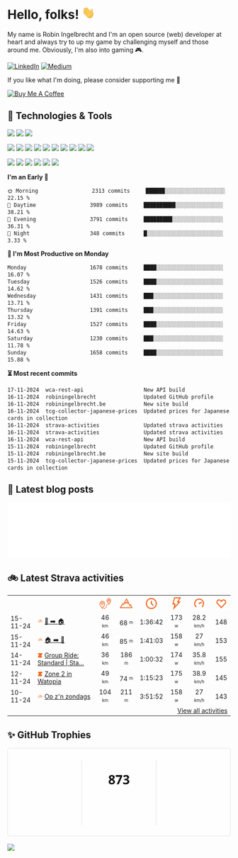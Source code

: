# Hello, folks! <img src="https://raw.githubusercontent.com/robiningelbrecht/robiningelbrecht/master/wave.gif" width="30">
 
My name is Robin Ingelbrecht and I'm an open source (web) developer at heart and always try to up my game by challenging myself and those around me.
Obviously, I'm also into gaming 🎮.

[![LinkedIn](https://img.shields.io/badge/LinkedIn-0D61B8?style=flat&logo=linkedin&logoColor=white&color=0D61B8)](https://linkedin.com/in/robin-ingelbrecht) 
[![Medium](https://img.shields.io/badge/Medium-2bbc8a?style=flat&logo=medium&logoColor=white&color=2bbc8a)](https://ingelbrechtrobin.medium.com/) 

If you like what I'm doing, please consider supporting me 🙏

<a href="https://www.buymeacoffee.com/ingelbrecht" target="_blank"><img src="https://cdn.buymeacoffee.com/buttons/v2/default-yellow.png" alt="Buy Me A Coffee" style="height: 40px !important;" ></a>

## :wrench: Technologies & Tools
![](https://img.shields.io/badge/OS-Linux-informational?style=flat&logo=linux&logoColor=white&color=2bbc8a)
![](https://img.shields.io/badge/OS-Macos-informational?style=flat&logo=macos&logoColor=white&color=2bbc8a)
![](https://img.shields.io/badge/Editor-phpstorm-informational?style=flat&logo=phpstorm&logoColor=white&color=2bbc8a)

![](https://img.shields.io/badge/Code-Php-informational?style=flat&logo=php&logoColor=white&color=2bbc8a)
![](https://img.shields.io/badge/Framework-Symfony-informational?style=flat&logo=symfony&logoColor=white&color=2bbc8a)
![](https://img.shields.io/badge/Framework-Drupal-informational?style=flat&logo=drupal&logoColor=white&color=2bbc8a)
![](https://img.shields.io/badge/Framework-Laravel-informational?style=flat&logo=laravel&logoColor=white&color=2bbc8a)
![](https://img.shields.io/badge/Code-Python-informational?style=flat&logo=python&logoColor=white&color=2bbc8a)
![](https://img.shields.io/badge/Code-JavaScript-informational?style=flat&logo=javascript&logoColor=white&color=2bbc8a)
![](https://img.shields.io/badge/Code-css3-informational?style=flat&logo=css3&logoColor=white&color=2bbc8a)
![](https://img.shields.io/badge/Code-html5-informational?style=flat&logo=html5&logoColor=white&color=2bbc8a)
![](https://img.shields.io/badge/Code-chart.js-informational?style=flat&logo=chartdotjs&logoColor=white&color=2bbc8a)
![](https://img.shields.io/badge/Shell-Bash-informational?style=flat&logo=gnu-bash&logoColor=white&color=2bbc8a)

![](https://img.shields.io/badge/Tools-MySQL-informational?style=flat&logo=mysql&logoColor=white&color=2bbc8a)
![](https://img.shields.io/badge/Tools-MariaDB-informational?style=flat&logo=mariadb&logoColor=white&color=2bbc8a)
![](https://img.shields.io/badge/Tools-RabbitMQ-informational?style=flat&logo=rabbitmq&logoColor=white&color=2bbc8a)
![](https://img.shields.io/badge/Tools-Redis-informational?style=flat&logo=redis&logoColor=white&color=2bbc8a)
![](https://img.shields.io/badge/Devops-Docker-informational?style=flat&logo=docker&logoColor=white&color=2bbc8a)
![](https://img.shields.io/badge/GitHub-continuous%20integration-informational?style=flat&logo=github%20actions&logoColor=white&color=2bbc8a)

<!--START_SECTION:commits-per-day-time-->
**I&#039;m an Early 🐤**

```text
🌞 Morning                 2313 commits     ██████░░░░░░░░░░░░░░░░░░░   22.15 %
🌆 Daytime                 3989 commits     ██████████░░░░░░░░░░░░░░░   38.21 %
🌃 Evening                 3791 commits     █████████░░░░░░░░░░░░░░░░   36.31 %
🌙 Night                   348 commits      █░░░░░░░░░░░░░░░░░░░░░░░░   3.33 %
```
<!--END_SECTION:commits-per-day-time-->

<!--START_SECTION:commits-per-weekday-->
**📅 I&#039;m Most Productive on Monday**

```text
Monday                    1678 commits     ████░░░░░░░░░░░░░░░░░░░░░   16.07 %
Tuesday                   1526 commits     ████░░░░░░░░░░░░░░░░░░░░░   14.62 %
Wednesday                 1431 commits     ███░░░░░░░░░░░░░░░░░░░░░░   13.71 %
Thursday                  1391 commits     ███░░░░░░░░░░░░░░░░░░░░░░   13.32 %
Friday                    1527 commits     ████░░░░░░░░░░░░░░░░░░░░░   14.63 %
Saturday                  1230 commits     ███░░░░░░░░░░░░░░░░░░░░░░   11.78 %
Sunday                    1658 commits     ████░░░░░░░░░░░░░░░░░░░░░   15.88 %
```
<!--END_SECTION:commits-per-weekday-->

<!--START_SECTION:most-recent-commits-->
**⏳ Most recent commits**
                                        
```text
17-11-2024  wca-rest-api                   New API build
16-11-2024  robiningelbrecht               Updated GitHub profile
16-11-2024  robiningelbrecht.be            New site build
16-11-2024  tcg-collector-japanese-prices  Updated prices for Japanese cards in collection
16-11-2024  strava-activities              Updated strava activities
16-11-2024  strava-activities              Updated strava activities
16-11-2024  wca-rest-api                   New API build
15-11-2024  robiningelbrecht               Updated GitHub profile
15-11-2024  robiningelbrecht.be            New site build
15-11-2024  tcg-collector-japanese-prices  Updated prices for Japanese cards in collection
```
<!--END_SECTION:most-recent-commits-->

## :pencil: Latest blog posts

<a target="_blank" href="https://ingelbrechtrobin.medium.com/"><img src="assets/medium-blog-posts.svg" /></a>

## :bike: Latest Strava activities

<!--START_SECTION:strava-activities-->
<table>
    <tr>
        <th></th>
        <th></th>
        <th align="center"><img src="https://raw.githubusercontent.com/robiningelbrecht/strava-activities/master/public/distance.svg" width="30" alt="distance" title="distance"/></th>
        <th align="center"><img src="https://raw.githubusercontent.com/robiningelbrecht/strava-activities/master/public/elevation.svg" width="30" alt="elevation" title="elevation"/></th>
        <th align="center"><img src="https://raw.githubusercontent.com/robiningelbrecht/strava-activities/master/public/time.svg" width="30" alt="time" title="time"/></th>
        <th align="center"><img src="https://raw.githubusercontent.com/robiningelbrecht/strava-activities/master/public/average-watt.svg" width="30" alt="average watts" title="average watts"/></th>
        <th align="center"><img src="https://raw.githubusercontent.com/robiningelbrecht/strava-activities/master/public/average-speed.svg" width="30" alt="average speed" title="average speed"/></th>
        <th align="center"><img src="https://raw.githubusercontent.com/robiningelbrecht/strava-activities/master/public/heart-rate.svg" width="30" alt="average heart rate" title="average heart rate"/></th>
    </tr>
            <tr>
            <td>15-11-24</td>
            <td>
                <img src="https://raw.githubusercontent.com/robiningelbrecht/strava-activities/master/public/activity-ride.svg" width="12" alt="💼 ➡️ 🏠" title="💼 ➡️ 🏠"/>
<a href="https://www.strava.com/activities/12907711505" title="Kcal: 1126 | Gear: None ">💼 ➡️ 🏠</a>
            </td>
            <td align="center">46 <sup><sub>km</sub></sup></td>
            <td align="center">68 <sup><sub>m</sub></sup></td>
            <td align="center">1:36:42</td>
            <td align="center">173 <sup><sub>w</sub></sup></td>
            <td align="center">28.2 <sup><sub>km/h</sub></sup></td>
            <td align="center">148</td>
        </tr>
            <tr>
            <td>15-11-24</td>
            <td>
                <img src="https://raw.githubusercontent.com/robiningelbrecht/strava-activities/master/public/activity-ride.svg" width="12" alt="🏠 ➡️ 💼" title="🏠 ➡️ 💼"/>
<a href="https://www.strava.com/activities/12904047903" title="Kcal: 1067 | Gear: None ">🏠 ➡️ 💼</a>
            </td>
            <td align="center">46 <sup><sub>km</sub></sup></td>
            <td align="center">85 <sup><sub>m</sub></sup></td>
            <td align="center">1:41:03</td>
            <td align="center">158 <sup><sub>w</sub></sup></td>
            <td align="center">27 <sup><sub>km/h</sub></sup></td>
            <td align="center">153</td>
        </tr>
            <tr>
            <td>14-11-24</td>
            <td>
                                <img src="https://raw.githubusercontent.com/robiningelbrecht/strava-activities/master/public/activity-virtual-ride-zwift.svg" width="12" alt="Group Ride: Standard | Stage 5 | Tour of Watopia Ride on Waisted 8 in Watopia" title="Group Ride: Standard | Stage 5 | Tour of Watopia Ride on Waisted 8 in Watopia"/>
<a href="https://www.strava.com/activities/12899834682" title="Kcal: 659 | Gear: None ">Group Ride: Standard | Sta...</a>
            </td>
            <td align="center">36 <sup><sub>km</sub></sup></td>
            <td align="center">186 <sup><sub>m</sub></sup></td>
            <td align="center">1:00:32</td>
            <td align="center">174 <sup><sub>w</sub></sup></td>
            <td align="center">35.8 <sup><sub>km/h</sub></sup></td>
            <td align="center">155</td>
        </tr>
            <tr>
            <td>12-11-24</td>
            <td>
                                <img src="https://raw.githubusercontent.com/robiningelbrecht/strava-activities/master/public/activity-virtual-ride-zwift.svg" width="12" alt="Zone 2 in Watopia" title="Zone 2 in Watopia"/>
<a href="https://www.strava.com/activities/12884442362" title="Kcal: 756 | Gear: None ">Zone 2 in Watopia</a>
            </td>
            <td align="center">49 <sup><sub>km</sub></sup></td>
            <td align="center">74 <sup><sub>m</sub></sup></td>
            <td align="center">1:15:23</td>
            <td align="center">175 <sup><sub>w</sub></sup></td>
            <td align="center">38.9 <sup><sub>km/h</sub></sup></td>
            <td align="center">145</td>
        </tr>
            <tr>
            <td>10-11-24</td>
            <td>
                <img src="https://raw.githubusercontent.com/robiningelbrecht/strava-activities/master/public/activity-ride.svg" width="12" alt="Op z&#039;n zondags" title="Op z&#039;n zondags"/>
<a href="https://www.strava.com/activities/12867927415" title="Kcal: 2496 | Gear: None ">Op z&#039;n zondags</a>
            </td>
            <td align="center">104 <sup><sub>km</sub></sup></td>
            <td align="center">211 <sup><sub>m</sub></sup></td>
            <td align="center">3:51:52</td>
            <td align="center">158 <sup><sub>w</sub></sup></td>
            <td align="center">27 <sup><sub>km/h</sub></sup></td>
            <td align="center">143</td>
        </tr>
                <tr>
            <td colspan="8" align="right"><a href="https://github.com/robiningelbrecht/strava-activities#activities">View all activities</a></td>
        </tr>
    </table>

<!--END_SECTION:strava-activities-->

 ## :sparkles: GitHub Trophies

<img src="assets/github-streak-stats.svg"  alt="Robin Ingelbrecht's streak stats"/>

![](https://github-profile-trophy.vercel.app/?username=robiningelbrecht&theme=chalk&no-frame=false&no-bg=true&margin-w=4)

